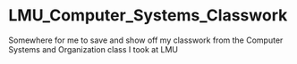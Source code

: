 # LMU_Computer_Systems_Classwork
Somewhere for me to save and show off my classwork from the Computer Systems and Organization class I took at LMU

